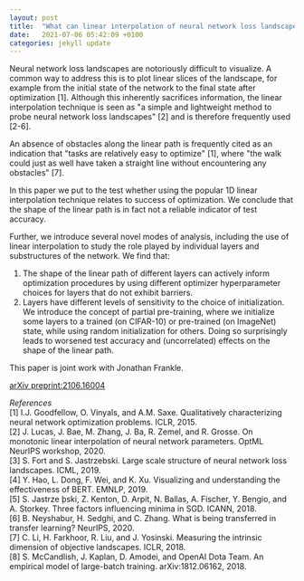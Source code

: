 ```yaml
---
layout: post
title:  "What can linear interpolation of neural network loss landscapes tell us?"
date:   2021-07-06 05:42:09 +0100
categories: jekyll update
---
```


Neural network loss landscapes are notoriously difficult to visualize. A common way to address this is to plot linear slices of the landscape, for example from the initial state of the network to the final state after optimization [1]. Although this inherently sacrifices information, the linear interpolation technique is seen as "a simple and lightweight method to probe neural network loss landscapes" [2] and is therefore frequently used [2-6].

An absence of obstacles along the linear path is frequently cited as an indication that "tasks are relatively easy to optimize" [1], where "the walk could just as well have taken a straight line without encountering any obstacles" [7]. 

In this paper we put to the test whether using the popular 1D linear interpolation technique relates to success of optimization. We conclude that the shape of the linear path is in fact not a reliable indicator of test accuracy.

Further, we introduce several novel modes of analysis, including the use of linear interpolation to study the role played by individual layers and substructures of the network. We find that:
<ol>
<li> The shape of the linear path of different layers can actively inform optimization procedures by using different optimizer hyperparameter choices for layers that do not exhibit barriers. </li>
 <li> Layers have different levels of sensitivity to the choice of initialization. We introduce the concept of partial pre-training, where we initialize some layers to a trained (on CIFAR-10) or pre-trained (on ImageNet) state, while using random initialization for others. Doing so surprisingly leads to worsened test accuracy and (uncorrelated) effects on the shape of the linear path. </li>
</ol>

This paper is joint work with Jonathan Frankle.

[arXiv preprint:2106.16004](https://arxiv.org/abs/2106.16004)


*References* <br>
[1] I.J. Goodfellow, O. Vinyals, and A.M. Saxe. Qualitatively characterizing neural network
optimization problems. ICLR, 2015. <br>
[2] J. Lucas, J. Bae, M. Zhang, J. Ba, R. Zemel, and R. Grosse. On monotonic linear interpolation of neural network parameters. OptML NeurIPS workshop, 2020. <br>
[3] S. Fort and S. Jastrzebski. Large scale structure of neural network loss landscapes. ICML, 2019. <br>
[4] Y. Hao, L. Dong, F. Wei, and K. Xu. Visualizing and understanding the effectiveness of BERT. 
EMNLP, 2019. <br>
[5] S. Jastrze ̧bski, Z. Kenton, D. Arpit, N. Ballas, A. Fischer, Y. Bengio, and A. Storkey. Three factors influencing minima in SGD. ICANN, 2018. <br>
[6] B. Neyshabur, H. Sedghi, and C. Zhang. What is being transferred in transfer learning? NeurIPS, 2020. <br>
[7] C. Li, H. Farkhoor, R. Liu, and J. Yosinski. Measuring the intrinsic dimension of objective
landscapes. ICLR, 2018. <br>
[8] S. McCandlish, J. Kaplan, D. Amodei, and OpenAI Dota Team. An empirical model of large-batch training. arXiv:1812.06162, 2018.


